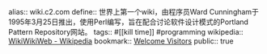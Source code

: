 alias:: wiki.c2.com
define:: 世界上第一个wiki，由程序员Ward Cunningham于1995年3月25日推出，使用Perl编写，旨在配合讨论软件设计模式的Portland Pattern Repository网站。
tags:: #[[kill time]] #programming
wikipedia:: [WikiWikiWeb - Wikipedia](https://en.wikipedia.org/wiki/WikiWikiWeb) 
bookmark:: [Welcome Visitors](http://wiki.c2.com/)
public:: true
